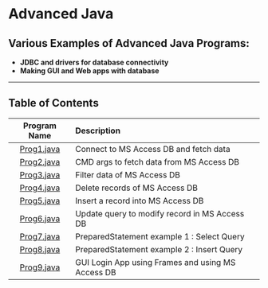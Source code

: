 # Advanced Java

## Various Examples of Advanced Java Programs:

* **JDBC and drivers for database connectivity**
* **Making  GUI and Web apps with database**

<hr>

## Table of Contents

| Program Name                     | Description                          |
| :-----------------------------:  | :--------------------------------    |
|[Prog1.java](Prog1.java)  |Connect to MS Access DB and fetch data|
|[Prog2.java](Prog2.java)  |CMD args to fetch data from MS Access DB|
|[Prog3.java](Prog3.java)  |Filter data of MS Access DB|
|[Prog4.java](Prog4.java)  |Delete records of MS Access DB|
|[Prog5.java](Prog5.java)  |Insert a record into MS Access DB|
|[Prog6.java](Prog6.java)  |Update query to modify record in MS Access DB|
|[Prog7.java](Prog7.java)  |PreparedStatement example 1 : Select Query|
|[Prog8.java](Prog8.java)  |PreparedStatement example 2 : Insert Query|
|[Prog9.java](Prog9.java)  |GUI Login App using Frames and using MS Access DB|
